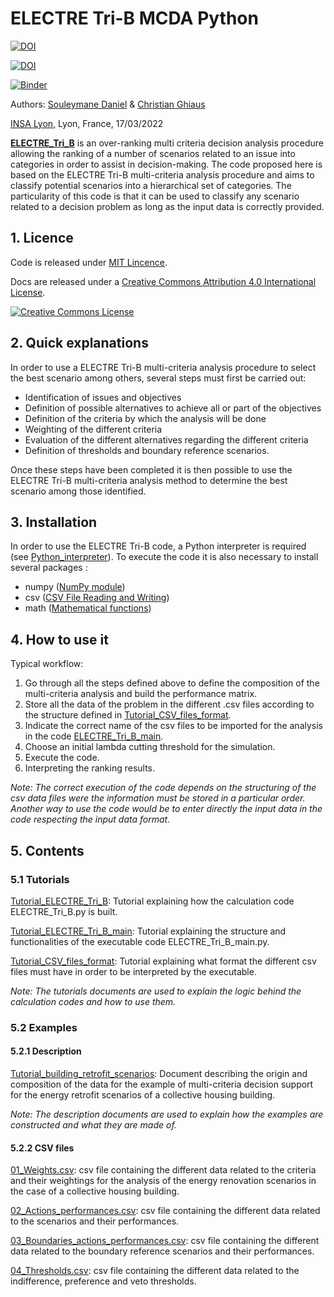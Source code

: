 # ELECTRE Tri-B MCDA Python

[![DOI](https://zenodo.org/badge/DOI/10.5281/zenodo.6394320.svg)](https://doi.org/10.5281/zenodo.6394320)

[![DOI](https://zenodo.org/badge/DOI/10.3390/en16020902.svg)](https://doi.org/10.3390/en16020902)

[![Binder](https://mybinder.org/badge_logo.svg)](https://mybinder.org/v2/gh/Soul-Daniel/ELECTRE_Tri_B.py-2.0/HEAD)

Authors: [Souleymane Daniel](mailto:souleymane.daniel@insa-lyon.fr) & [Christian Ghiaus](mailto:christian.ghiaus@insa-lyon.fr)

[INSA Lyon](https://www.insa-lyon.fr), Lyon, France, 17/03/2022

[**ELECTRE_Tri_B**](ELECTRE_Tri_B.py) is an over-ranking multi criteria decision analysis procedure allowing the ranking of a number of scenarios related to an issue into categories in order to assist in decision-making. The code proposed here is based on the ELECTRE Tri-B multi-criteria analysis procedure and aims to classify potential scenarios into a hierarchical set of categories. The particularity of this code is that it can be used to classify any scenario related to a decision problem as long as the input data is correctly provided.

## 1. Licence
Code is released under [MIT Lincence](https://choosealicense.com/licenses/mit/).

Docs are released under a [Creative Commons Attribution 4.0 International License](http://creativecommons.org/licenses/by/4.0/). 

[![Creative Commons License](http://i.creativecommons.org/l/by/4.0/88x31.png)](http://creativecommons.org/licenses/by/4.0/)

## 2. Quick explanations
In order to use a ELECTRE Tri-B multi-criteria analysis procedure to select the best scenario among others, several steps must first be carried out:
- Identification of issues and objectives
- Definition of possible alternatives to achieve all or part of the objectives
- Definition of the criteria by which the analysis will be done
- Weighting of the different criteria
- Evaluation of the different alternatives regarding the different criteria
- Definition of thresholds and boundary reference scenarios.

Once these steps have been completed it is then possible to use the ELECTRE Tri-B multi-criteria analysis method to determine the best scenario among those identified.

## 3. Installation

In order to use the ELECTRE Tri-B code, a Python interpreter is required (see [Python_interpreter]).
To execute the code it is also necessary to install several packages :
- numpy ([NumPy module]) 
- csv ([CSV File Reading and Writing])
- math ([Mathematical functions])

## 4. How to use it

Typical workflow:

1. Go through all the steps defined above to define the composition of the multi-criteria analysis and build the performance matrix.
2. Store all the data of the problem in the different .csv files according to the structure defined in [Tutorial_CSV_files_format](Tutorial_input_data.md).
3. Indicate the correct name of the csv files to be imported for the analysis in the code [ELECTRE_Tri_B_main](ELECTRE_Tri_B_main.py).
4. Choose an initial lambda cutting threshold for the simulation.
5. Execute the code.
6. Interpreting the ranking results.

*Note: The correct execution of the code depends on the structuring of the csv data files were the information must be stored in a particular order. Another way to use the code would be to enter directly the input data in the code respecting the input data format.*

## 5. Contents
### 5.1 Tutorials

[Tutorial_ELECTRE_Tri_B](Tutorial_ELECTRE_Tri_B.md): Tutorial explaining how the calculation code ELECTRE_Tri_B.py is built.

[Tutorial_ELECTRE_Tri_B_main](Tutorial_ELECTRE_Tri_B_main.md): Tutorial explaining the structure and functionalities of the executable code ELECTRE_Tri_B_main.py.

[Tutorial_CSV_files_format](Tutorial_input_data.md): Tutorial explaining what format the different csv files must have in order to be interpreted by the executable.

*Note: The tutorials documents are used to explain the logic behind the calculation codes and how to use them.* 

### 5.2 Examples
#### 5.2.1 Description

[Tutorial_building_retrofit_scenarios](Tutorial_building_retrofit_scenarios.md): Document describing the origin and composition of the data for the example of multi-criteria decision support for the energy retrofit scenarios of a collective housing building.

*Note: The description documents are used to explain how the examples are constructed and what they are made of.* 

#### 5.2.2 CSV files

[01_Weights.csv](01_Weights.csv): csv file containing the different data related to the criteria and their weightings for the analysis of the energy renovation scenarios in the case of a collective housing building.

[02_Actions_performances.csv](02_Actions_performances.csv): csv file containing the different data related to the scenarios and their performances.

[03_Boundaries_actions_performances.csv](03_Boundaries_actions_performances.csv): csv file containing the different data related to the boundary reference scenarios and their performances.

[04_Thresholds.csv](04_Thresholds.csv): csv file containing the different data related to the indifference, preference and veto thresholds.

[Python_interpreter]:https://www.python.org/

[NumPy module]:https://numpy.org/doc/stable/reference/

[CSV File Reading and Writing]:https://docs.python.org/3/library/csv.html

[Mathematical functions]:https://docs.python.org/3/library/math.html
